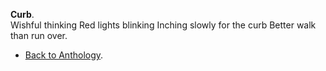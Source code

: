 **Curb**.  
Wishful thinking
Red lights blinking
Inching slowly for the curb
Better walk than run over.  

- <a href="https://kushalsamant.github.io/anthology.html">Back to Anthology</a>.  